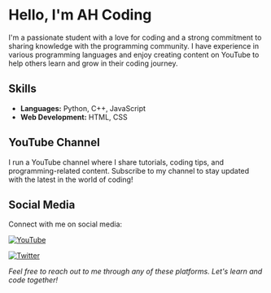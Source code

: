# Hello, I'm AH Coding

I'm a passionate student with a love for coding and a strong commitment to sharing knowledge with the programming community. I have experience in various programming languages and enjoy creating content on YouTube to help others learn and grow in their coding journey.

## Skills

- **Languages:** Python, C++, JavaScript
- **Web Development:** HTML, CSS

## YouTube Channel

I run a YouTube channel where I share tutorials, coding tips, and programming-related content. Subscribe to my channel to stay updated with the latest in the world of coding!

## Social Media

Connect with me on social media:

[![YouTube](https://img.shields.io/badge/YouTube-AHCoding-red?style=for-the-badge&logo=youtube)](https://www.youtube.com/@AHCoding)

[![Twitter](https://img.shields.io/badge/Twitter-AHCoding-blue?style=for-the-badge&logo=twitter)](https://twitter.com/ahcoding)

_Feel free to reach out to me through any of these platforms. Let's learn and code together!_
